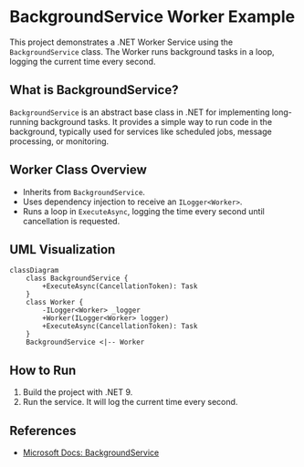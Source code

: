 # BackgroundService Worker Example

This project demonstrates a .NET Worker Service using the `BackgroundService` class. The Worker runs background tasks in a loop, logging the current time every second.

## What is BackgroundService?

`BackgroundService` is an abstract base class in .NET for implementing long-running background tasks. It provides a simple way to run code in the background, typically used for services like scheduled jobs, message processing, or monitoring.

## Worker Class Overview

- Inherits from `BackgroundService`.
- Uses dependency injection to receive an `ILogger<Worker>`.
- Runs a loop in `ExecuteAsync`, logging the time every second until cancellation is requested.

## UML Visualization

```mermaid
classDiagram
    class BackgroundService {
        +ExecuteAsync(CancellationToken): Task
    }
    class Worker {
        -ILogger<Worker> _logger
        +Worker(ILogger<Worker> logger)
        +ExecuteAsync(CancellationToken): Task
    }
    BackgroundService <|-- Worker
```

## How to Run

1. Build the project with .NET 9.
2. Run the service. It will log the current time every second.

## References
- [Microsoft Docs: BackgroundService](https://learn.microsoft.com/en-us/dotnet/api/microsoft.extensions.hosting.backgroundservice)

